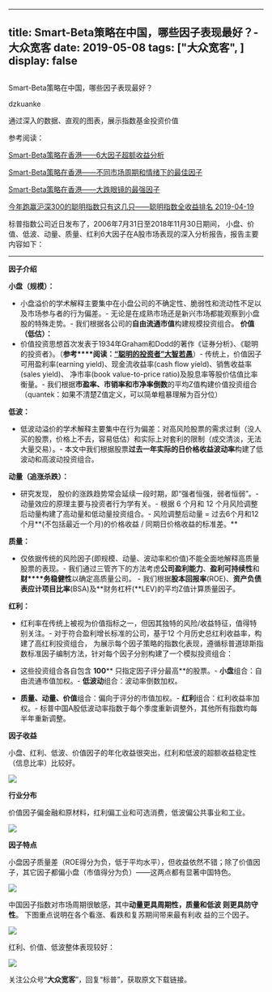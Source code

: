 
---
title:   Smart-Beta策略在中国，哪些因子表现最好？-大众宽客
date: 2019-05-08
tags: ["大众宽客", ]
display: false
---


## 



Smart-Beta策略在中国，哪些因子表现最好？




dzkuanke




通过深入的数据、直观的图表，展示指数基金投资价值


参考阅读：

[Smart-Beta策略在香港——6大因子超额收益分析](http://mp.weixin.qq.com/s?__biz=MzAwMTc1MDcwNw==&amp;mid=2648273616&amp;idx=1&amp;sn=9201fe015d0c76d882627e1c7fba840d&amp;chksm=82f9310cb58eb81af2c0f9068829d5255d42e037525d28b981a50ea152e450a946fecbec311c&amp;scene=21#wechat_redirect)

[Smart-Beta策略在香港——不同市场周期和情绪下的最佳因子](http://mp.weixin.qq.com/s?__biz=MzAwMTc1MDcwNw==&amp;mid=2648273623&amp;idx=1&amp;sn=f3a50e9f3f6d5b547e61a96ee4a1a6d1&amp;chksm=82f9310bb58eb81d083b48f54fa6f3212a028d904c60cfc258c0260754b7abb780196834cf47&amp;scene=21#wechat_redirect)

[Smart-Beta策略在香港——大跌眼镜的最强因子](http://mp.weixin.qq.com/s?__biz=MzAwMTc1MDcwNw==&amp;mid=2648273624&amp;idx=1&amp;sn=25f9feb073ec98274f1bb74979feff46&amp;chksm=82f93104b58eb8126052bcbfdf61ba11320e45237a7595af4e2e2a32bd589437f22c97de16bf&amp;scene=21#wechat_redirect)

[今年跑赢沪深300的聪明指数只有这几只——聪明指数全收益排名 2019-04-19](http://mp.weixin.qq.com/s?__biz=MzAwMTc1MDcwNw==&amp;mid=2648274301&amp;idx=1&amp;sn=a09a844f7d76a2ba1d60cdd71021cc14&amp;chksm=82f936a1b58ebfb7dd39909d688f215bee2b7cf126501de25e953295290eee1609ec74ef78f6&amp;scene=21#wechat_redirect)



标普指数公司近日发布了，2006年7月31日至2018年11月30日期间， 小盘、价值、低波、动量、质量、红利6大因子在A股市场表现的深入分析报告，报告主要内容如下：

****

**因子介绍**



**小盘（规模）：**
- 小盘溢价的学术解释主要集中在小盘公司的不确定性、脆弱性和流动性不足以及市场参与者的行为偏差。- 无论是在成熟市场还是新兴市场都能观察到小盘股的特殊走势。- 我们根据各公司的**自由流通市值**构建规模投资组合。
**价值（低估）：**
- 价值投资思想首次发表于1934年Graham和Dodd的著作《证券分析》、《聪明的投资者》。（**参考****阅读：**[**“聪明的投资者”大智若愚**](http://mp.weixin.qq.com/s?__biz=MzAwMTc1MDcwNw==&amp;mid=2648273008&amp;idx=1&amp;sn=1986e188daec22378d05243c9970483c&amp;chksm=82f933acb58ebabae67065fc8fb942a6458e6d204acbfe42d5eaf68f6c49ee02353936ac64c5&amp;scene=21#wechat_redirect)）- 传统上，价值因子可用盈利率(earning yield)、现金流收益率(cash flow yield)、销售收益率(sales yield)、 净市率(book value-to-price ratio)及股息率等股价估值比率衡量。- 我们根据**市盈率、市销率和市净率倒数**的平均Z值构建价值投资组合（quantek：如果不清楚Z值定义，可以简单粗暴理解为百分位）


**低波：**
- 低波动溢价的学术解释主要集中在行为偏差：对高风险股票的需求过剩（没人买的股票，价格上不去，容易低估）和实际上对套利的限制（成交清淡，无法大量交易）。- 本文中我们根据股票**过去一年实际的日价格收益波动率**构建了低波动和高波动投资组合。


**动量（追涨杀跌）：**
- 研究发现， 股价的涨跌趋势常会延续一段时期，即“强者恒强，弱者恒弱”。- 动量效应的原理主要与投资者行为学有关。- 根据&nbsp;6&nbsp;个月和&nbsp;12&nbsp;个月风险调整后动量构建了高动量和低动量投资组合。- 风险调整后动量 =&nbsp;过去6个月和12个月**(不包括最近一个月)的价格收益 / 同期日价格收益的标准差。**


**质量：**
- 仅依据传统的风险因子(即规模、动量、波动率和价值)不能全面地解释高质量股票的表现。- 我们通过三管齐下的方法考虑**公司盈利能力**、**盈利可持续性**和**财****务稳健性**以确定高质量公司。&nbsp;- 我们根据**股本回报率**(ROE)、**资产负债表应计项目比率**(BSA)及**财务杠杆(**LEV)的平均Z值计算质量因子。


**红利：**









- 红利率在传统上被视为价值指标之一，但因其独特的风险/收益特征，值得特别关注。- 对于符合盈利增长标准的公司，基于12 个月历史总红利收益率，构建了高红利投资组合，
为展示每个因子策略的指数化表现，遵循标普道琼斯指数标准因子编制方法，针对每个因子分别构建了一个模拟投资组合：
- 这些投资组合各自包含 **100****&nbsp;只指定因子评分最高**的股票。- **小盘**组合：自由流通市值加权。- **低波动**组合：波动率倒数加权。








- **质量、动量、价值**组合：偏向于评分的市值加权。- **红利**组合：红利收益率加权。- 标普中国A股低波动率指数于每个季度重新调整外，其他所有指数均每半年重新调整。&nbsp;




**因子收益**



小盘、红利、低波、价值因子的年化收益很突出，红利和低波的超额收益稳定性（信息比率）比较好。









<img class="rich_pages" data-copyright="0" data-ratio="0.6470588235294118" data-s="300,640" src="https://mmbiz.qpic.cn/mmbiz_png/PKw3FQPmhIiaibtXBEj06JRibK048icYJhXIx1ibDXaFvXqgGnPOhCeg79X7uWnXu4j9Jxe9stibh7LBDO1295dO8WKw/640?wx_fmt=png" data-type="png" data-w="1360" style=""/>



**行业分布**



价值因子偏金融和原材料，红利偏工业和可选消费，低波偏公共事业和工业。

<img class="rich_pages" data-copyright="0" data-ratio="0.6661786237188873" data-s="300,640" src="https://mmbiz.qpic.cn/mmbiz_png/PKw3FQPmhIiaibtXBEj06JRibK048icYJhXIibWHy8UtuoMEyOW7Xm5mRIF4XK3EvBwX9ibhibw6ibC50FkPYCEe04icwmA/640?wx_fmt=png" data-type="png" data-w="1366" style=""/>



**因子特点**



小盘因子质量差（ROE得分为负，低于平均水平），但收益依然不错；除了价值因子，其它因子都偏小盘（市值得分为负）——这两点都有显著中国特色。

<img class="rich_pages" data-copyright="0" data-ratio="0.7976366322008862" data-s="300,640" src="https://mmbiz.qpic.cn/mmbiz_png/PKw3FQPmhIiaibtXBEj06JRibK048icYJhXIMxXiahanD6lMtJoefEfd41Ae2jzK45Q14ZPTIOeLLMZwxiabdAbQbBAw/640?wx_fmt=png" data-type="png" data-w="1354" style=""/>












中国因子指数对市场周期很敏感，其中<strong>动量更具周期性，质量和低波
则更具防守性</strong>。 下图重点说明在各个看涨、看跌和复苏期间带来最有利收
益的三个因子。&nbsp;










<img class="rich_pages" data-copyright="0" data-ratio="0.6612184249628529" data-s="300,640" src="https://mmbiz.qpic.cn/mmbiz_png/PKw3FQPmhIiaibtXBEj06JRibK048icYJhXIC6l6oTGX6y2bX1biadibNVSA5MXM8ZibJk3PH0Ae22e9NNKGgTrDWm8nw/640?wx_fmt=png" data-type="png" data-w="1346" style=""/>



红利、价值、低波整体表现较好：

<img class="rich_pages" data-copyright="0" data-ratio="0.5095729013254786" data-s="300,640" src="https://mmbiz.qpic.cn/mmbiz_png/PKw3FQPmhIiaibtXBEj06JRibK048icYJhXIynGzbgNvdHkkC2GqgIdqU0LawrBmuppShalZYu5jySrH5ygUluibGCQ/640?wx_fmt=png" data-type="png" data-w="1358" style=""/>



关注公众号“**大众宽客**”，回复“标普”，获取原文下载链接。








